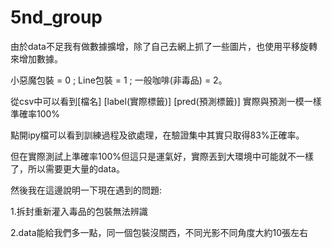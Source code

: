 # 5nd_group

由於data不足我有做數據擴增，除了自己去網上抓了一些圖片，也使用平移旋轉來增加數據。

小惡魔包裝 = 0 ;  Line包裝 = 1 ;  一般咖啡(非毒品) = 2。

從csv中可以看到[檔名] [label(實際標籤)] [pred(預測標籤)] 實際與預測一模一樣準確率100%

點開ipy檔可以看到訓練過程及欲處理，在驗證集中其實只取得83%正確率。

但在實際測試上準確率100%但這只是運氣好，實際丟到大環境中可能就不一樣了，所以需要更大量的data。

然後我在這邊說明一下現在遇到的問題:

1.拆封重新灌入毒品的包裝無法辨識

2.data能給我們多一點，同一個包裝沒關西，不同光影不同角度大約10張左右
